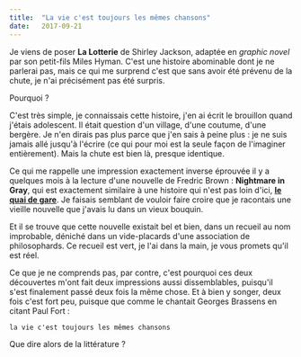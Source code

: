 ```yaml
---
title:  "La vie c'est toujours les mêmes chansons"
date:   2017-09-21
---
```

Je viens de poser **La Lotterie** de Shirley Jackson, adaptée en
*graphic novel* par son petit-fils Miles Hyman. C'est une histoire
abominable dont je ne parlerai pas, mais ce qui me surprend c'est que
sans avoir été prévenu de la chute, je n'ai précisément pas été
surpris.

Pourquoi ?

C'est très simple, je connaissais cette histoire, j'en ai écrit le
brouillon quand j'étais adolescent. Il était question d'un village,
d'une coutume, d'une bergère. Je n'en dirais pas plus parce que j'en
sais à peine plus : je ne suis jamais allé jusqu'à l'écrire (ce qui
pour moi est la seule façon de l'imaginer entièrement). Mais la chute
est bien là, presque identique.

Ce qui me rappelle une impression exactement inverse éprouvée il y a
quelques mois à la lecture d'une nouvelle de Fredric Brown :
**Nightmare in Gray**, qui est exactement similaire à une histoire qui
n'est pas loin d'ici,
**[le quai de gare](/collateral/2012/03/19/le-quai-de-gare.html)**.
Je faisais semblant de vouloir faire croire que je racontais une
vieille nouvelle que j'avais lu dans un vieux bouquin.

Et il se trouve que cette nouvelle existait bel et bien, dans un
recueil au nom improbable, déniché dans un vide-placards d'une
association de philosophards. Ce recueil est vert, je l'ai dans la
main, je vous promets qu'il est réel.

Ce que je ne comprends pas, par contre, c'est pourquoi ces deux
découvertes m'ont fait deux impressions aussi dissemblables, puisqu'il
s'est finalement passé deux fois la même chose. Et à bien y songer,
deux fois c'est fort peu, puisque que comme le chantait Georges
Brassens en citant Paul Fort :

    la vie c'est toujours les mêmes chansons

Que dire alors de la littérature ?